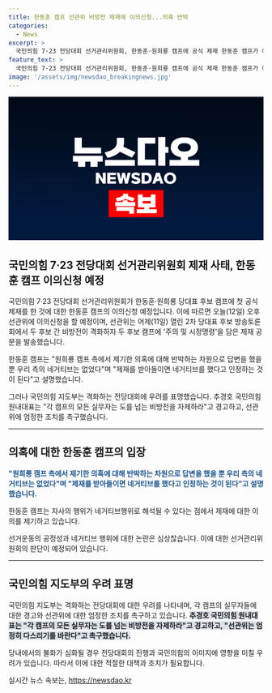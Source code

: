 ```yaml
---
title: 한동훈 캠프 선관위 비방전 제재에 이의신청...의혹 반박
categories:
  - News
excerpt: >
  국민의힘 7·23 전당대회 선거관리위원회, 한동훈·원희룡 캠프에 공식 제재 한동훈 캠프가 이의신청 예정. 2차 당대표 후보 토론회에서 비방 전으로 제재 받아, 지도부 우려 표명. 추경호 원내대표 경고, 선관위 엄정 다스릴 것 촉구. 한동훈 캠프 우리 측 네거티브 없었다 주장. #MBN #전당대회 #선관위 #추경호 #한동훈 #원희룡
feature_text: >
  국민의힘 7·23 전당대회 선거관리위원회, 한동훈·원희룡 캠프에 공식 제재 한동훈 캠프가 이의신청 예정. 2차 당대표 후보 토론회에서 비방 전으로 제재 받아, 지도부 우려 표명. 추경호 원내대표 경고, 선관위 엄정 다스릴 것 촉구. 한동훈 캠프 우리 측 네거티브 없었다 주장. #MBN #전당대회 #선관위 #추경호 #한동훈 #원희룡
image: '/assets/img/newsdao_breakingnews.jpg'
---
```


<p><img src="/assets/img/newsdao_breakingnews.jpg" alt="bookingtag 속보" /></p>

<h2 data-ke-size="size26">국민의힘 7·23 전당대회 선거관리위원회 제재 사태, 한동훈 캠프 이의신청 예정</h2>

<p>국민의힘 7·23 전당대회 선거관리위원회가 한동훈·원희룡 당대표 후보 캠프에 첫 공식 제재를 한 것에 대한 한동훈 캠프의 이의신청 예정입니다. 이에 따르면 오늘(12일) 오후 선관위에 이의신청을 할 예정이며, 선관위는 어제(11일) 열린 2차 당대표 후보 방송토론회에서 두 후보 간 비방전이 격화하자 두 후보 캠프에 '주의 및 시정명령'을 담은 제재 공문을 발송했습니다. </p>

<p data-ke-size="size16">한동훈 캠프는 "원희룡 캠프 측에서 제기한 의혹에 대해 반박하는 차원으로 답변을 했을 뿐 우리 측의 네거티브는 없었다"며 "제재를 받아들이면 네거티브를 했다고 인정하는 것이 된다"고 설명했습니다.</p>

<p>그러나 국민의힘 지도부는 격화하는 전당대회에 우려를 표명했습니다. 추경호 국민의힘 원내대표는 "각 캠프의 모든 실무자는 도를 넘는 비방전을 자제하라"고 경고하고, 선관위에 엄정한 조치를 촉구했습니다.</p>

<hr> 

<h2 data-ke-size="size26">의혹에 대한 한동훈 캠프의 입장</h2>

<p><b><span style="color: #1a5490;">"원희룡 캠프 측에서 제기한 의혹에 대해 반박하는 차원으로 답변을 했을 뿐 우리 측의 네거티브는 없었다"며 "제재를 받아들이면 네거티브를 했다고 인정하는 것이 된다"고 설명했습니다.</span></b></p>

<p>한동훈 캠프는 자사의 행위가 네거티브행위로 해석될 수 있다는 점에서 제재에 대한 이의를 제기하고 있습니다. </p>

<p data-ke-size="size16">선거운동의 공정성과 네거티브 행위에 대한 논란은 심상찮습니다. 이에 대한 선거관리위원회의 판단이 예정되어 있습니다.</p>

<hr>

<h2 data-ke-size="size26">국민의힘 지도부의 우려 표명</h2>

<p>국민의힘 지도부는 격화하는 전당대회에 대한 우려를 나타내며, 각 캠프의 실무자들에 대한 경고와 선관위에 대한 엄정한 조치를 촉구하고 있습니다. 
<b><span style="background-color: #21538527;">추경호 국민의힘 원내대표는 "각 캠프의 모든 실무자는 도를 넘는 비방전을 자제하라"고 경고하고, "선관위는 엄정히 다스리기를 바란다"고 촉구했습니다.</span></b></p>

<p data-ke-size="size16">당내에서의 불화가 심화될 경우 전당대회의 진행과 국민의힘의 이미지에 영향을 미칠 우려가 있습니다. 따라서 이에 대한 적절한 대책과 조치가 필요합니다.</p>
실시간 뉴스 속보는, <a href="https://newsdao.kr" rel="dofollow">https://newsdao.kr</a>


